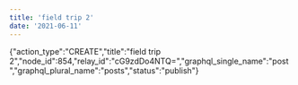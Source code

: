 ```yaml
---
title: 'field trip 2'
date: '2021-06-11'
---
```


{"action_type":"CREATE","title":"field trip 2","node_id":854,"relay_id":"cG9zdDo4NTQ=","graphql_single_name":"post","graphql_plural_name":"posts","status":"publish"}
